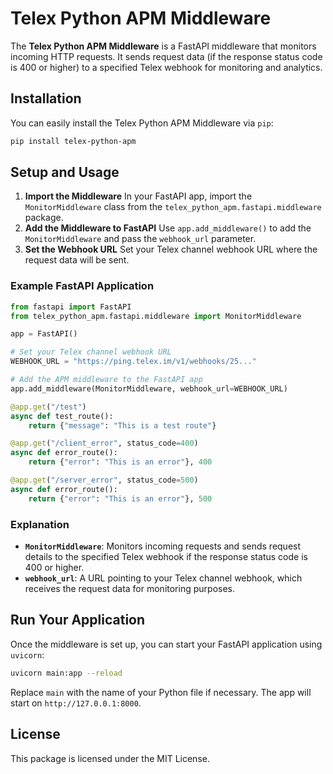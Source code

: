 # Telex Python APM Middleware

The **Telex Python APM Middleware** is a FastAPI middleware that monitors incoming HTTP requests. It sends request data (if the response status code is 400 or higher) to a specified Telex webhook for monitoring and analytics.

## Installation

You can easily install the Telex Python APM Middleware via `pip`:

```bash
pip install telex-python-apm
```

## Setup and Usage

1. **Import the Middleware**
   In your FastAPI app, import the `MonitorMiddleware` class from the `telex_python_apm.fastapi.middleware` package.
2. **Add the Middleware to FastAPI**
   Use `app.add_middleware()` to add the `MonitorMiddleware` and pass the `webhook_url` parameter.
3. **Set the Webhook URL**
   Set your Telex channel webhook URL where the request data will be sent.

### Example FastAPI Application

```python
from fastapi import FastAPI
from telex_python_apm.fastapi.middleware import MonitorMiddleware

app = FastAPI()

# Set your Telex channel webhook URL
WEBHOOK_URL = "https://ping.telex.im/v1/webhooks/25..."

# Add the APM middleware to the FastAPI app
app.add_middleware(MonitorMiddleware, webhook_url=WEBHOOK_URL)

@app.get("/test")
async def test_route():
    return {"message": "This is a test route"}

@app.get("/client_error", status_code=400)
async def error_route():
    return {"error": "This is an error"}, 400

@app.get("/server_error", status_code=500)
async def error_route():
    return {"error": "This is an error"}, 500
```

### Explanation

- **`MonitorMiddleware`**: Monitors incoming requests and sends request details to the specified Telex webhook if the response status code is 400 or higher.
- **`webhook_url`**: A URL pointing to your Telex channel webhook, which receives the request data for monitoring purposes.

## Run Your Application

Once the middleware is set up, you can start your FastAPI application using `uvicorn`:

```bash
uvicorn main:app --reload
```

Replace `main` with the name of your Python file if necessary. The app will start on `http://127.0.0.1:8000`.

## License

This package is licensed under the MIT License.
